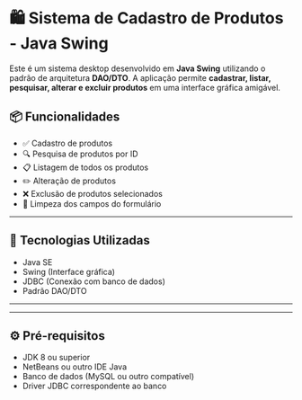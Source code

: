 # 🛍️ Sistema de Cadastro de Produtos - Java Swing

Este é um sistema desktop desenvolvido em **Java Swing** utilizando o padrão de arquitetura **DAO/DTO**. A aplicação permite **cadastrar, listar, pesquisar, alterar e excluir produtos** em uma interface gráfica amigável.

## 📦 Funcionalidades

- ✅ Cadastro de produtos
- 🔍 Pesquisa de produtos por ID
- 📋 Listagem de todos os produtos
- ✏️ Alteração de produtos
- ❌ Exclusão de produtos selecionados
- 🧹 Limpeza dos campos do formulário

---

## 🧱 Tecnologias Utilizadas

- Java SE
- Swing (Interface gráfica)
- JDBC (Conexão com banco de dados)
- Padrão DAO/DTO

---


---

## ⚙️ Pré-requisitos

- JDK 8 ou superior
- NetBeans ou outro IDE Java
- Banco de dados (MySQL ou outro compatível)
- Driver JDBC correspondente ao banco
